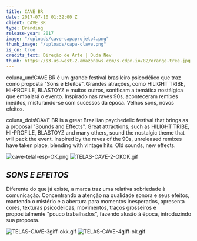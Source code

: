 ```yaml
---
title: CAVE BR
date: 2017-07-10 01:32:00 Z
client: CAVE BR
type: Branding
release-year: 2017
image: "/uploads/cave-capaprojeto4.png"
thumb_image: "/uploads/capa-clave.png"
is_on: true
credits_text: Direção de Arte | Duda Nev
thumb: https://s3-us-west-2.amazonaws.com/s.cdpn.io/82/orange-tree.jpg
---
```


coluna_um!CAVE BR é um grande festival brasileiro psicodélico que traz como proposta "Sons e Efeitos". Grandes atrações, como HILIGHT TRIBE, HI-PROFILE, BLASTOYZ e muitos outros, sonificam a temática nostálgica que embalará o evento. Inspirado nas raves 90s, aconteceram remixes inéditos, misturando-se com sucessos da época. Velhos sons, novos efeitos. 

coluna_dois!CAVE BR is a great Brazilian psychedelic festival that brings as a proposal "Sounds and Effects". Great attractions, such as HILIGHT TRIBE, HI-PROFILE, BLASTOYZ and many others, sound the nostalgic theme that will pack the event. Inspired by the raves of the 90s, unreleased remixes have taken place, blending with vintage hits. Old sounds, new effects.

![cave-tela1-esp-OK.png](/uploads/cave-tela1-esp-OK.png)
![TELAS-CAVE-2-OKOK.gif](/uploads/TELAS-CAVE-2-OKOK.gif)

## *SONS E EFEITOS*

Diferente do que já existe, a marca traz uma relativa sobriedade à comunicação. Concentrando a atenção na qualidade sonora e seus efeitos, mantendo o mistério e a abertura para momentos inesperados, apresenta cores, texturas psicodélicas, movimentos, traços grosseiros e propositalmente "pouco trabalhados", fazendo alusão à época, introduzindo sua proposta.

![TELAS-CAVE-3giff-okk.gif](/uploads/TELAS-CAVE-3giff-okk.gif)
![TELAS-CAVE-4giff-ok.gif](/uploads/TELAS-CAVE-4giff-ok.gif)

